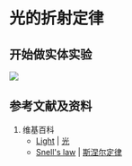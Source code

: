 # 光的折射定律

## 开始做实体实验

![](/images/光/折射和透镜/光的折射定律/1a1.jpg)

## 参考文献及资料

1. 维基百科
	- [Light](https://en.wikipedia.org/wiki/Light) | [光](https://zh.wikipedia.org/wiki/光) 
	- [Snell's law](https://en.wikipedia.org/wiki/Snell%27s_law)  | [斯涅尔定律](https://zh.wikipedia.org/wiki/%E6%96%AF%E6%B6%85%E5%B0%94%E5%AE%9A%E5%BE%8B)